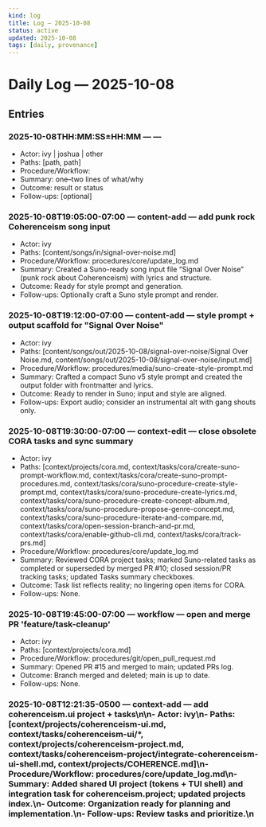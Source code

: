 ```yaml
---
kind: log
title: Log — 2025-10-08
status: active
updated: 2025-10-08
tags: [daily, provenance]
---
```


# Daily Log — 2025-10-08

## Entries

<!-- Copy an entry block from _templates/log-entry.md and fill in fields. Keep it short. -->

### 2025-10-08THH:MM:SS±HH:MM — <type> — <short summary>

- Actor: ivy | joshua | other
- Paths: [path, path]
- Procedure/Workflow: <id or path>
- Summary: one–two lines of what/why
- Outcome: result or status
- Follow-ups: [optional]


### 2025-10-08T19:05:00-07:00 — content-add — add punk rock Coherenceism song input

- Actor: ivy
- Paths: [content/songs/in/signal-over-noise.md]
- Procedure/Workflow: procedures/core/update_log.md
- Summary: Created a Suno-ready song input file “Signal Over Noise” (punk rock about Coherenceism) with lyrics and structure.
- Outcome: Ready for style prompt and generation.
- Follow-ups: Optionally craft a Suno style prompt and render.

### 2025-10-08T19:12:00-07:00 — content-add — style prompt + output scaffold for "Signal Over Noise"

- Actor: ivy
- Paths: [content/songs/out/2025-10-08/signal-over-noise/Signal Over Noise.md, content/songs/out/2025-10-08/signal-over-noise/input.md]
- Procedure/Workflow: procedures/media/suno-create-style-prompt.md
- Summary: Crafted a compact Suno v5 style prompt and created the output folder with frontmatter and lyrics.
- Outcome: Ready to render in Suno; input and style are aligned.
- Follow-ups: Export audio; consider an instrumental alt with gang shouts only.

### 2025-10-08T19:30:00-07:00 — context-edit — close obsolete CORA tasks and sync summary

- Actor: ivy
- Paths: [context/projects/cora.md, context/tasks/cora/create-suno-prompt-workflow.md, context/tasks/cora/create-suno-prompt-procedures.md, context/tasks/cora/suno-procedure-create-style-prompt.md, context/tasks/cora/suno-procedure-create-lyrics.md, context/tasks/cora/suno-procedure-create-concept-album.md, context/tasks/cora/suno-procedure-propose-genre-concept.md, context/tasks/cora/suno-procedure-iterate-and-compare.md, context/tasks/cora/open-session-branch-and-pr.md, context/tasks/cora/enable-github-cli.md, context/tasks/cora/track-prs.md]
- Procedure/Workflow: procedures/core/update_log.md
- Summary: Reviewed CORA project tasks; marked Suno-related tasks as completed or superseded by merged PR #10; closed session/PR tracking tasks; updated Tasks summary checkboxes.
- Outcome: Task list reflects reality; no lingering open items for CORA.
- Follow-ups: None.

### 2025-10-08T19:45:00-07:00 — workflow — open and merge PR 'feature/task-cleanup'

- Actor: ivy
- Paths: [context/projects/cora.md]
- Procedure/Workflow: procedures/git/open_pull_request.md
- Summary: Opened PR #15 and merged to main; updated PRs log.
- Outcome: Branch merged and deleted; main is up to date.
- Follow-ups: None.

### 2025-10-08T12:21:35-0500 — context-add — add coherenceism.ui project + tasks\n\n- Actor: ivy\n- Paths: [context/projects/coherenceism-ui.md, context/tasks/coherenceism-ui/*, context/projects/coherenceism-project.md, context/tasks/coherenceism-project/integrate-coherenceism-ui-shell.md, context/projects/COHERENCE.md]\n- Procedure/Workflow: procedures/core/update_log.md\n- Summary: Added shared UI project (tokens + TUI shell) and integration task for coherenceism.project; updated projects index.\n- Outcome: Organization ready for planning and implementation.\n- Follow-ups: Review tasks and prioritize.\n
